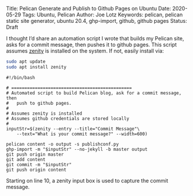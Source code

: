 Title: Pelican Generate and Publish to Github Pages on Ubuntu
Date: 2020-05-29
Tags: Ubuntu, Pelican
Author: Joe Lotz
Keywords: pelican, pelican static site generator, ubuntu 20.4, ghp-import, github, github pages
Status: Draft

I thought I’d share an automation script I wrote that builds my Pelican site, asks for a commit message, then pushes it to github pages. This script assumes [zenity](https://packages.ubuntu.com/focal/zenity) is installed on the system. If not, easily install via:
```bash
sudo apt update
sudo apt install zenity
```
```
#!/bin/bash

# ==============================================
# Automated script to build Pelican blog, ask for a commit message, then
#   push to github pages.
#
# Assumes zenity is installed
# Assumes github credentials are stored locally
#
inputStr=$(zenity --entry --title="Commit Message"\ 
    --text="What is your commit message?" --width=600)

pelican content -o output -s publishconf.py
ghp-import -m "$inputStr" --no-jekyll -b master output
git push origin master
git add content
git commit -m "$inputStr"
git push origin content
```
Starting on line 10, a zenity input box is used to capture the commit message. 




